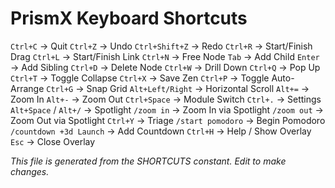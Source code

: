 # PrismX Keyboard Shortcuts

` Ctrl+C ` → Quit
` Ctrl+Z ` → Undo
` Ctrl+Shift+Z ` → Redo
` Ctrl+R ` → Start/Finish Drag
` Ctrl+L ` → Start/Finish Link
` Ctrl+N ` → Free Node
` Tab ` → Add Child
` Enter ` → Add Sibling
` Ctrl+D ` → Delete Node
` Ctrl+W ` → Drill Down
` Ctrl+Q ` → Pop Up
` Ctrl+T ` → Toggle Collapse
` Ctrl+X ` → Save Zen
` Ctrl+P ` → Toggle Auto-Arrange
` Ctrl+G ` → Snap Grid
` Alt+Left/Right ` → Horizontal Scroll
` Alt+= ` → Zoom In
` Alt+- ` → Zoom Out
` Ctrl+Space ` → Module Switch
` Ctrl+. ` → Settings
` Alt+Space ` / ` Alt+/ ` → Spotlight
` /zoom in ` → Zoom In via Spotlight
` /zoom out ` → Zoom Out via Spotlight
` Ctrl+Y ` → Triage
` /start pomodoro ` → Begin Pomodoro
` /countdown +3d Launch ` → Add Countdown
` Ctrl+H ` → Help / Show Overlay
` Esc ` → Close Overlay

_This file is generated from the SHORTCUTS constant. Edit  to make changes._
